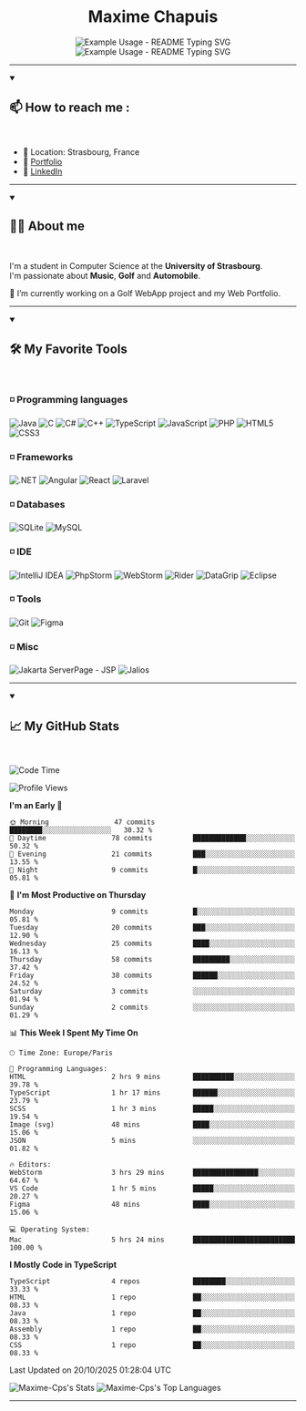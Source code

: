 
<h1 align="center">Maxime Chapuis</h1>

<p align="center">
  <img src="https://readme-typing-svg.demolab.com/?lines=IT;Certainly+Coding+or+Golfing&font=Fira%20Code&center=true&width=380&height=50&duration=4000&pause=1000" alt="Example Usage - README Typing SVG">
    <br>
  <img src="https://readme-typing-svg.demolab.com/?lines=Student;right+now&font=Fira%20Code&center=true&width=380&height=50&duration=4000&pause=1000" alt="Example Usage - README Typing SVG">
</p>

---
<details open>
    <summary><h2>📫 How to reach me :</h2></summary>
<br>

  - 📌 Location: Strasbourg, France
  - 📝 [Portfolio](https://myportfolio-maxime-chapuis.vercel.app/)
  - 📝 [LinkedIn](https://www.linkedin.com/in/maxime-chapuis-dev/)

</details>

---

<details open>
    <summary><h2>🙋🏻‍️ About me </h2></summary>
<br>

I'm a student in Computer Science at the **University of Strasbourg**.
<br>
I'm passionate about **Music**, **Golf** and **Automobile**.

🔭 I’m currently working on a Golf WebApp project and my Web Portfolio.

</details>

---

<details open>
    <summary><h2>🛠️ My Favorite Tools </h2></summary>
<br>

### ◽️ Programming languages

![Java](https://img.shields.io/badge/Java-007396?style=for-the-badge&logo=java&logoColor=white)
![C](https://img.shields.io/badge/C-00599C?style=for-the-badge&logo=&logoColor=white)
![C#](https://img.shields.io/badge/C%23-239120?style=for-the-badge&logo=c-sharp&logoColor=white)
![C++](https://img.shields.io/badge/C++-239120?style=for-the-badge&logo=c++&logoColor=white)
![TypeScript](https://img.shields.io/badge/TypeScript-007ACC?style=for-the-badge&logo=typescript&logoColor=white)
![JavaScript](https://img.shields.io/badge/JavaScript-F7DF1E?style=for-the-badge&logo=javascript&logoColor=black)
![PHP](https://img.shields.io/badge/PHP-777BB4?style=for-the-badge&logo=php&logoColor=white)
![HTML5](https://img.shields.io/badge/HTML5-E34F26?style=for-the-badge&logo=html5&logoColor=white)
![CSS3](https://img.shields.io/badge/CSS3-1572B6?style=for-the-badge&logo=css3&logoColor=white)

### ◽️ Frameworks

![.NET](https://img.shields.io/badge/.NET-512BD4?style=for-the-badge&logo=.net&logoColor=white)
![Angular](https://img.shields.io/badge/Angular-512BD4?style=for-the-badge&logo=angular&logoColor=white)
![React](https://img.shields.io/badge/React-0a7ea4?style=for-the-badge&logo=react&logoColor=white)
![Laravel](https://img.shields.io/badge/Laravel-DD0031?style=for-the-badge&logo=laravel&logoColor=white)

### ◽️ Databases

![SQLite](https://img.shields.io/badge/SQLite-4479A1?style=for-the-badge&logo=sqlite&logoColor=white)
![MySQL](https://img.shields.io/badge/MySQL-4479A1?style=for-the-badge&logo=mysql&logoColor=white)

### ◽️ IDE

![IntelliJ IDEA](https://img.shields.io/badge/IntelliJIDEA-000000?style=for-the-badge&logo=intellij-idea&logoColor=white)
![PhpStorm](https://img.shields.io/badge/PhpStorm-000000?style=for-the-badge&logo=phpstorm&logoColor=white)
![WebStorm](https://img.shields.io/badge/WebStorm-000000?style=for-the-badge&logo=webstorm&logoColor=white)
![Rider](https://img.shields.io/badge/Rider-000000?style=for-the-badge&logo=rider&logoColor=white)
![DataGrip](https://img.shields.io/badge/DataGrip-000000?style=for-the-badge&logo=datagrip&logoColor=white)
![Eclipse](https://img.shields.io/badge/Eclipse-6614B8?style=for-the-badge&logo=eclipse&logoColor=white)

### ◽️ Tools

![Git](https://img.shields.io/badge/Git-F05032?style=for-the-badge&logo=git&logoColor=white)
![Figma](https://img.shields.io/badge/Figma-F05032?style=for-the-badge&logo=figma&logoColor=white)

### ◽️ Misc

![Jakarta ServerPage - JSP](https://img.shields.io/badge/JSP-F05032?style=for-the-badge&logo=java&logoColor=white)
![Jalios](https://img.shields.io/badge/Jalios-F05032?style=for-the-badge&logo=jalios&logoColor=white)


</details>

---

<details open>
    <summary><h2>📈 My GitHub Stats</h2></summary>
<br>

<!--START_SECTION:waka-->
![Code Time](http://img.shields.io/badge/Code%20Time-168%20hrs%2013%20mins-blue)

![Profile Views](http://img.shields.io/badge/Profile%20Views-0-blue)

**I'm an Early 🐤** 

```text
🌞 Morning                47 commits          ████████░░░░░░░░░░░░░░░░░   30.32 % 
🌆 Daytime                78 commits          █████████████░░░░░░░░░░░░   50.32 % 
🌃 Evening                21 commits          ███░░░░░░░░░░░░░░░░░░░░░░   13.55 % 
🌙 Night                  9 commits           █░░░░░░░░░░░░░░░░░░░░░░░░   05.81 % 
```
📅 **I'm Most Productive on Thursday** 

```text
Monday                   9 commits           █░░░░░░░░░░░░░░░░░░░░░░░░   05.81 % 
Tuesday                  20 commits          ███░░░░░░░░░░░░░░░░░░░░░░   12.90 % 
Wednesday                25 commits          ████░░░░░░░░░░░░░░░░░░░░░   16.13 % 
Thursday                 58 commits          █████████░░░░░░░░░░░░░░░░   37.42 % 
Friday                   38 commits          ██████░░░░░░░░░░░░░░░░░░░   24.52 % 
Saturday                 3 commits           ░░░░░░░░░░░░░░░░░░░░░░░░░   01.94 % 
Sunday                   2 commits           ░░░░░░░░░░░░░░░░░░░░░░░░░   01.29 % 
```


📊 **This Week I Spent My Time On** 

```text
🕑︎ Time Zone: Europe/Paris

💬 Programming Languages: 
HTML                     2 hrs 9 mins        ██████████░░░░░░░░░░░░░░░   39.78 % 
TypeScript               1 hr 17 mins        ██████░░░░░░░░░░░░░░░░░░░   23.79 % 
SCSS                     1 hr 3 mins         █████░░░░░░░░░░░░░░░░░░░░   19.54 % 
Image (svg)              48 mins             ████░░░░░░░░░░░░░░░░░░░░░   15.06 % 
JSON                     5 mins              ░░░░░░░░░░░░░░░░░░░░░░░░░   01.82 % 

🔥 Editors: 
WebStorm                 3 hrs 29 mins       ████████████████░░░░░░░░░   64.67 % 
VS Code                  1 hr 5 mins         █████░░░░░░░░░░░░░░░░░░░░   20.27 % 
Figma                    48 mins             ████░░░░░░░░░░░░░░░░░░░░░   15.06 % 

💻 Operating System: 
Mac                      5 hrs 24 mins       █████████████████████████   100.00 % 
```

**I Mostly Code in TypeScript** 

```text
TypeScript               4 repos             ████████░░░░░░░░░░░░░░░░░   33.33 % 
HTML                     1 repo              ██░░░░░░░░░░░░░░░░░░░░░░░   08.33 % 
Java                     1 repo              ██░░░░░░░░░░░░░░░░░░░░░░░   08.33 % 
Assembly                 1 repo              ██░░░░░░░░░░░░░░░░░░░░░░░   08.33 % 
CSS                      1 repo              ██░░░░░░░░░░░░░░░░░░░░░░░   08.33 % 
```




 Last Updated on 20/10/2025 01:28:04 UTC
<!--END_SECTION:waka-->

![Maxime-Cps's Stats](https://github-readme-stats-maximes-projects-0d1947d9.vercel.app/api?username=Maxime-Cps&theme=blueberry&show_icons=true&hide_border=false&count_private=false)
![Maxime-Cps's Top Languages](https://github-readme-stats-maximes-projects-0d1947d9.vercel.app/api/top-langs/?username=Maxime-Cps&theme=blueberry&show_icons=true&hide_border=false&layout=compact)


</details>


---
